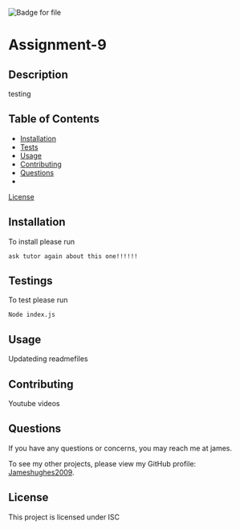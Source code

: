 
![Badge for file](https://img.shields.io/badge/license-ISC-blue.svg)

# Assignment-9

## Description

testing 

## Table of Contents
- [Installation](#installation)
- [Tests](#tests)
- [Usage](#usage)
- [Contributing](#contributing)
- [Questions](#questions)
- 
[License](#license)


## Installation

To install please run 
```
ask tutor again about this one!!!!!!
```

## Testings

To test please run
```
Node index.js
```

## Usage

Updateding readmefiles

## Contributing

Youtube videos

## Questions

If you have any questions or concerns, you may reach me at james.

To see my other projects, please view my GitHub profile: [Jameshughes2009](https://github.com/Jameshughes2009).

## License
    
 This project is licensed under ISC

    

